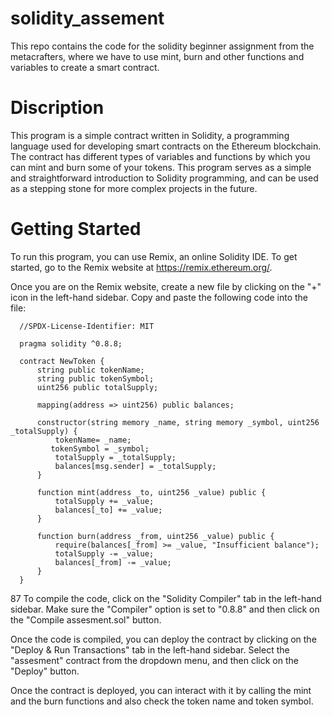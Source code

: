 # solidity_assement
This repo contains the code for the solidity beginner assignment from the metacrafters, where we have to use mint, burn and other functions and variables to create a smart contract.

# Discription
This program is a simple contract written in Solidity, a programming language used for developing smart contracts on the Ethereum blockchain. The contract has different types of variables and functions by which you can mint and burn some of your tokens. This program serves as a simple and straightforward introduction to Solidity programming, and can be used as a stepping stone for more complex projects in the future.

# Getting Started 
To run this program, you can use Remix, an online Solidity IDE. To get started, go to the Remix website at https://remix.ethereum.org/.

Once you are on the Remix website, create a new file by clicking on the "+" icon in the left-hand sidebar. Copy and paste the following code into the file:

      //SPDX-License-Identifier: MIT
      
      pragma solidity ^0.8.8;
      
      contract NewToken {
          string public tokenName;
          string public tokenSymbol;
          uint256 public totalSupply;
      
          mapping(address => uint256) public balances;
      
          constructor(string memory _name, string memory _symbol, uint256 _totalSupply) {
              tokenName= _name;
             tokenSymbol = _symbol;
              totalSupply = _totalSupply;
              balances[msg.sender] = _totalSupply;
          }
      
          function mint(address _to, uint256 _value) public {
              totalSupply += _value;
              balances[_to] += _value;
          }
      
          function burn(address _from, uint256 _value) public {
              require(balances[_from] >= _value, "Insufficient balance");
              totalSupply -= _value;
              balances[_from] -= _value;
          }
      }

87
 To compile the code, click on the "Solidity Compiler" tab in the left-hand sidebar. Make sure the "Compiler" option is set to "0.8.8" and then click on the "Compile assesment.sol" button.

Once the code is compiled, you can deploy the contract by clicking on the "Deploy & Run Transactions" tab in the left-hand sidebar. Select the "assesment" contract from the dropdown menu, and then click on the "Deploy" button.

Once the contract is deployed, you can interact with it by calling the mint and the burn functions and also check the token name and token symbol.
